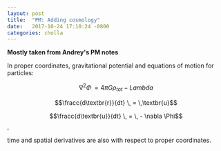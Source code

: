 ```yaml
---
layout: post
title:  "PM: Adding cosmology"
date:   2017-10-24 17:10:24 -0800
categories: cholla
---
```



**Mostly taken from Andrey's PM notes**

In proper coordinates, gravitational potential and equations of motion for particles:

$$\nabla^2 \Phi \, = 4 \pi G \rho_{tot} - Lambda $$

$$\fracc{d\textbr{r}}{dt} \, = \,\textbr{u}$$

$$\fracc{d\textbr{u}}{dt} \, = \, - \nabla \Phi$$,

time and spatial derivatives are also with respect to proper coordinates.
